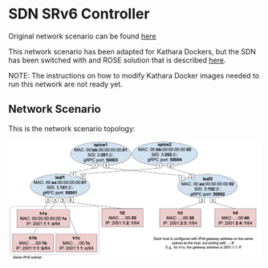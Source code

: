 # SDN SRv6 Controller
Original network scenario can be found [here](https://github.com/opennetworkinglab/ngsdn-tutorial/blob/advanced/EXERCISE-6.md)

This network scenario has been adapted for Kathara Dockers, but the SDN has been switched with and ROSE solution that is described [here](https://netgroup.github.io/srv6-sdn/).

NOTE:
The instructions on how to modify Kathara Docker images needed to run this network are not ready yet.

## Network Scenario

This is the network scenario topology: 

![topology](images/topo-v6.png)
